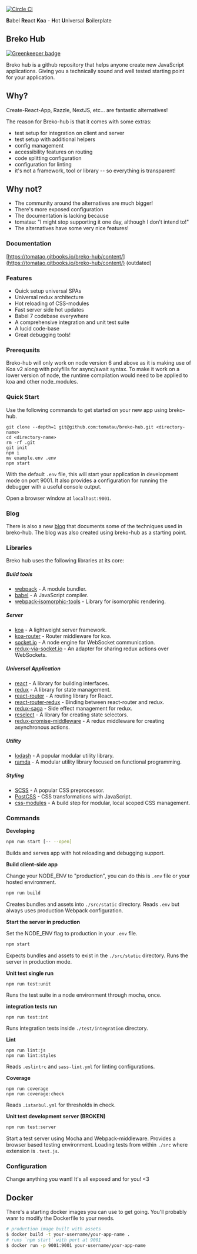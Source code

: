 [![Circle CI](https://circleci.com/gh/tomatau/breko-hub.svg?style=svg)](https://circleci.com/gh/tomatau/breko-hub)

**B**abel **Re**act **Ko**a - **H**ot **U**niversal **B**oilerplate

## Breko Hub

[![Greenkeeper badge](https://badges.greenkeeper.io/tomatau/breko-hub.svg)](https://greenkeeper.io/)

Breko hub is a github repository that helps anyone create new JavaScript applications. Giving you a technically sound and well tested starting point for your application.

## Why?

Create-React-App, Razzle, NextJS, etc... are fantastic alternatives!

The reason for Breko-hub is that it comes with some extras:
- test setup for integration on client and server
- test setup with additional helpers
- config management
- accessibility features on routing
- code splitting configuration
- configuration for linting
- it's not a framework, tool or library -- so everything is transparent!

## Why not?

- The community around the alternatives are much bigger!
- There's more exposed configuration
- The documentation is lacking because
- tomatau: "I might stop supporting it one day, although I don't intend to!"
- The alternatives have some very nice features!

### Documentation

[https://tomatao.gitbooks.io/breko-hub/content/](https://tomatao.gitbooks.io/breko-hub/content/) (outdated)

### Features

- Quick setup universal SPAs
- Universal redux architecture
- Hot reloading of CSS-modules
- Fast server side hot updates
- Babel 7 codebase everywhere
- A comprehensive integration and unit test suite
- A lucid code-base
- Great debugging tools!

### Prerequsits

Breko-hub will only work on node version 6 and above as it is making use of Koa v2 along with polyfills for async/await syntax. To make it work on a lower version of node, the runtime compilation would need to be applied to koa and other node_modules.

### Quick Start

Use the following commands to get started on your new app using breko-hub.

```
git clone --depth=1 git@github.com:tomatau/breko-hub.git <directory-name>
cd <directory-name>
rm -rf .git
git init
npm i
mv example.env .env
npm start
```

With the default `.env` file, this will start your application in development mode on port 9001. It also provides a configuration for running the debugger with a useful console output.

Open a browser window at `localhost:9001`.

### Blog

There is also a new [blog](https://tomatao-blog.herokuapp.com/) that documents some of the techniques used in breko-hub. The blog was also created using breko-hub as a starting point.

### Libraries

Breko hub uses the following libraries at its core:

##### Build tools
- [webpack](https://webpack.github.io/) - A module bundler.
- [babel](http://babeljs.io/) - A JavaScript compiler.
- [webpack-isomorphic-tools](https://www.npmjs.com/package/webpack-isomorphic-tools) - Library for isomorphic rendering.

##### Server
- [koa](http://koajs.com/) - A lightweight server framework.
- [koa-router](https://github.com/alexmingoia/koa-router) - Router middleware for koa.
- [socket.io](http://socket.io/) - A node engine for WebSocket communication.
- [redux-via-socket.io](https://www.npmjs.com/package/redux-via-socket.io) - An adapter for sharing redux actions over WebSockets.

##### Universal Application
- [react](http://facebook.github.io/react/) - A library for building interfaces.
- [redux](http://redux.js.org/) - A library for state management.
- [react-router](https://github.com/reactjs/react-router) - A routing library for React.
- [react-router-redux](https://github.com/reactjs/react-router-redux) - Binding between react-router and redux.
- [redux-saga](https://github.com/yelouafi/redux-saga) - Side effect management for redux.
- [reselect](https://github.com/reactjs/reselect) - A library for creating state selectors.
- [redux-promise-middleware](https://github.com/pburtchaell/redux-promise-middleware) - A redux middleware for creating asynchronous actions.

##### Utility
- [lodash](http://lodash.com/) - A popular modular utility library.
- [ramda](http://ramdajs.com/) - A modular utility library focused on functional programming.

##### Styling
- [SCSS](http://sass-lang.com/guide) - A popular CSS preprocessor.
- [PostCSS](http://postcss.org/) - CSS transformations with JavaScript.
- [css-modules](https://github.com/css-modules/css-modules) - A build step for modular, local scoped CSS management.

### Commands

**Developing**

```bash
npm run start [-- --open]
```

Builds and serves app with hot reloading and debugging support.

**Build client-side app**

Change your NODE_ENV to "production", you can do this is `.env` file or your hosted environment.

```bash
npm run build
```

Creates bundles and assets into `./src/static` directory. Reads `.env` but always uses production Webpack configuration.

**Start the server in production**

Set the NODE_ENV flag to production in your `.env` file.

```bash
npm start
```

Expects bundles and assets to exist in the `./src/static` directory. Runs the server in production mode.


**Unit test single run**

```
npm run test:unit
```

Runs the test suite in a node environment through mocha, once.

**integration tests run**

```
npm run test:int
```

Runs integration tests inside `./test/integration` directory.

**Lint**

```
npm run lint:js
npm run lint:styles
```

Reads `.eslintrc` and `sass-lint.yml` for linting configurations.

**Coverage**

```
npm run coverage
npm run coverage:check
```

Reads `.istanbul.yml` for thresholds in check.

**Unit test development server (BROKEN)**

```bash
npm run test:server
```

Start a test server using Mocha and Webpack-middleware. Provides a browser based testing environment. Loading tests from within `./src` where extension is `.test.js`.


### Configuration

Change anything you want! It's all exposed and for you! \<3

## Docker

There's a starting docker images you can use to get going. You'll probably wanr to modify the Dockerfile to your needs.

```bash
# production image built with assets
$ docker build -t your-username/your-app-name .
# runs `npm start` with port at 9001
$ docker run -p 9001:9001 your-username/your-app-name
```
